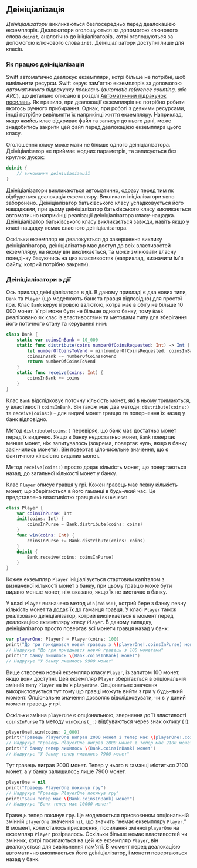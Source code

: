 ## Деініціалізація

_Деініціалізатори_ викликаються безпосередньо перед деалокацією екземплярів. Деалокатори оголошуються за допомогою ключового слова `deinit`, аналогічно до ініціалізаторів, котрі оголошуються за допомогою ключового слова `init`. Деініціалізатори доступні лише для класів.

### Як працює деініціалізація

Swift автоматично деалокує екземпляри, котрі більше не потрібні, щоб вивільнити ресурси. Swift керує пам'яттю екземплярів за допомогою _автоматичного підрахунку посилань_ \(_automatic reference counting, або ARC_\), що детально описано в розділі [Автоматичний підрахунок посилань](23_automatic_reference_counting.md). Як правило, при деалокації екземплярів не потрібно робити якогось ручного прибирання. Однак, при роботі з деякими ресурсами, іноді потрібно вивільняти їх наприкінці життя екземпляру. Наприклад, якщо якийсь клас відкриває файл та записує до нього дані, може знадобитись закрити цей файл перед деалокацією екземпляра цього класу.

Оголошення класу може мати не більше одного деініціалізатора. Деініціалізатор не приймає жодних параметрів, та записується без круглих дужок:

```swift
deinit {
    // виконання деініціалізації
}
```

Деініціалізатори викликаються автоматично, одразу перед тим як відбудеться деалокація екземпляру. Викликати ініціалізатори явно заборонено. Деініціалізатор батьківського класу успадковується його нащадками, при цьому деініціалізатор батьківського класу викликається автоматично наприкінці реалізації деініціалізатора класу-нащадка. Деініціалізатор батьківського класу викликається завжди, навіть якщо у класі-нащадку немає власного деініціалізатора.

Оскільки екземпляр не деалокується до завершення виклику деініціалізатора, деініціалізатор має доступ до всіх властивостей екземпляру, на якому він викликається, та може змінювати власну поведінку базуючись на цих властивостях \(наприклад, визначити ім'я файлу, котрий потрібно закрити\).

### Деініціалізатори в дії

Ось приклад деініціалізатора в дії. В даному прикладі є два нових типи, `Bank` та `Player` \(що моделюють банк та гравця відповідно\) для простої гри. Клас `Bank` керує ігровою валютою, котра має в обігу не більше 10 000 монет. У грі може бути не більше одного банку, тому `Bank` реалізовано як клас із властивостями та методами типу для зберігання його поточного стану та керування ним:

```swift
class Bank {
    static var coinsInBank = 10_000
    static func distribute(coins numberOfCoinsRequested: Int) -> Int {
        let numberOfCoinsToVend = min(numberOfCoinsRequested, coinsInBank)
        coinsInBank -= numberOfCoinsToVend
        return numberOfCoinsToVend
    }
    static func receive(coins: Int) {
        coinsInBank += coins
    }
}
```

Клас `Bank` відслідковує поточну кількість монет, які в ньому тримаються, у властивості `coinsInBank`. Він також має два методи: `distribute(coins:)` та `receive(coins:)` – для видачі монет гравцю та повернення їх назад у банк відповідно.

Метод `distribute(coins:)` перевіряє, що банк має достатньо монет перед їх видачею. Якщо в банку недостатньо монет, `Bank` повертає менше монет, ніж запитувалось \(зокрема, повертає нуль, якщо в банку закінчились монети\). Він повертає цілочисельне значення, що є фактичною кількістю виданих монет.

Метод `receive(coins:)` просто додає кількість монет, що повертаються назад, до загальної кількості монет у банку.

Клас `Player` описує гравця у грі. Кожен гравець має певну кількість монет, що зберігаються в його гаманці в будь-який час. Це представлено властивістю гравця `coinsInPurse`:

```swift
class Player {
    var coinsInPurse: Int
    init(coins: Int) {
        coinsInPurse = Bank.distribute(coins: coins)
    }
    func win(coins: Int) {
        coinsInPurse += Bank.distribute(coins: coins)
    }
    deinit {
        Bank.receive(coins: coinsInPurse)
    }
}
```

Кожен екземпляр `Player` ініціалізується стартовим капіталом з визначеної кількості монет з банку, при цьому гравцю може бути видано менше монет, ніж вказано, якщо їх не вистачає в банку.

У класі `Player` визначено метод `win(coins:)`, котрий бере з банку певну кількість монет та додає їх до гаманця гравця. У класі `Player` також реалізовано деініціалізатор, котрий викликається в момент перед деалокацією екземпляру класу `Player`. В даному випадку, деініціалізатор просто повертає всі монети гравця назад у банк:

```swift
var playerOne: Player? = Player(coins: 100)
print("До гри приєднався новий гравець з \(playerOne!.coinsInPurse) монетами")
// Надрукує "До гри приєднався новий гравець з 100 монетами"
print("У банку лишилось \(Bank.coinsInBank) монет")
// Надрукує "У банку лишилось 9900 монет"
```

Вище створено новий екземпляр класу `Player`, із запитом 100 монет, якщо вони доступні. Цей екземпляр `Player` зберігається в опціональній змінній типу `Player` на ім'я `playerOne`. Опціональне значення використовується тут тому що гравці можуть вийти з гри у будь-який момент. Опціональне значення дозволяє відслідковувати, чи є у даний момент гравець у грі.

Оскільки змінна `playerOne` є опціональною, звернення до її властивості `coinsInPurse` та методу `winCoins(_:)` відбуваються через знак оклику \(`!`\):

```swift
playerOne!.win(coins: 2_000)
print("Гравець PlayerOne виграв 2000 монет і тепер має \(playerOne!.coinsInPurse) монет")
// Надрукує "Гравець PlayerOne виграв 2000 монет і тепер має 2100 монет"
print("У банку тепер лишилось \(Bank.coinsInBank) монет")
// Надрукує "У банку тепер лишилось 7900 монет"
```

Тут гравець виграв 2000 монет. Тепер у нього в гаманці міститься 2100 монет, а у банку залишилось лише 7900 монет.

```swift
playerOne = nil
print("Гравець PlayerOne покинув гру")
// Надрукує "Гравець PlayerOne покинув гру"
print("Банк тепер має \(Bank.coinsInBank) монет")
// Надрукує "Банк тепер має 10000 монет"
```

Гравець тепер покинув гру. Це моделюється присвоєнням опціональній змінній `playerOne` значення `nil`, що значить “немає екземпляру `Player`.” В момент, коли сталось присвоєння, посилання змінної `playerOne` на екземпляр `Player` розірвалось. Оскільки більше немає властивостей чи змінних, котрі посилаються на цей же екземпляр `Player`, він деалокується для вивільнення пам'яті. В момент перед деалокацією автоматично викликається його деініціалізатор, і монети повертаються назад у банк.

